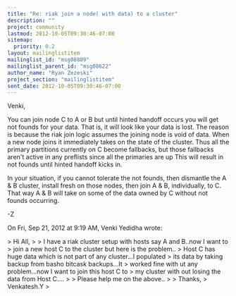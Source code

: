 ```yaml
---
title: "Re: riak join a node( with data) to a cluster"
description: ""
project: community
lastmod: 2012-10-05T09:30:46-07:00
sitemap:
  priority: 0.2
layout: mailinglistitem
mailinglist_id: "msg08809"
mailinglist_parent_id: "msg08622"
author_name: "Ryan Zezeski"
project_section: "mailinglistitem"
sent_date: 2012-10-05T09:30:46-07:00
---
```



Venki,

You can join node C to A or B but until hinted handoff occurs you will get
not founds for your data. That is, it will look like your data is lost.
 The reason is because the riak join logic assumes the joining node is void
of data. When a new node joins it immediately takes on the state of the
cluster. Thus all the primary partitions currently on C become fallbacks,
but those fallbacks aren't active in any preflists since all the primaries
are up This will result in not founds until hinted handoff kicks in.

In your situation, if you cannot tolerate the not founds, then dismantle
the A & B cluster, install fresh on those nodes, then join A & B,
individually, to C. That way A & B will take on some of the data owned by
C without not founds occurring.

-Z

On Fri, Sep 21, 2012 at 9:19 AM, Venki Yedidha
wrote:

&gt; Hi All,
&gt;
&gt; I have a riak cluster setup with hosts say A and B..now I want to
&gt; join a new host C to the cluster but here is the problem..
&gt; Host C has huge data which is not part of any cluster...I populated
&gt; its data by taking backup from basho bitcask backups...It
&gt; worked fine with ut any problem...now I want to join this host C to
&gt; my cluster with out losing the data from Host C....
&gt;
&gt; Please help me on the above..
&gt;
&gt; Thanks,
&gt; Venkatesh.Y
&gt;

